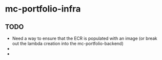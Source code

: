 # mc-portfolio-infra

## TODO
* Need a way to ensure that the ECR is populated with an image (or break out the lambda creation into the mc-portfolio-backend)
* 
* 